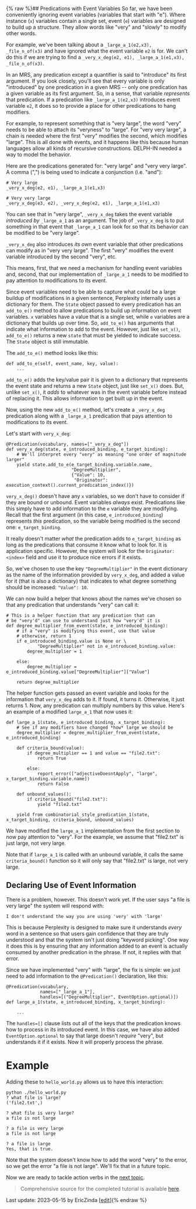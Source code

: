 {% raw %}## Predications with Event Variables
So far, we have been conveniently ignoring event variables (variables that start with "e"). Where instance (`x`) variables contain a single set, event (`e`) variables are designed to build up a structure. They allow words like "very" and "slowly" to modify other words. 

For example, we've been talking about a `_large_a_1(e2,x3), _file_n_of(x3)` and have ignored what the event variable `e2` is for. We can't do this if we are trying to find a `_very_x_deg(e2, e1), _large_a_1(e1,x3), _file_n_of(x3)`.

In an MRS, any predication except a quantifier is said to "introduce" its first argument. If you look closely, you'll see that every variable is only "introduced" by one predication in a given MRS -- only one predication has a given variable as its first argument.  So, in a sense, that variable *represents* that predication.  If a predication like `_large_a_1(e2,x3)` introduces event variable `e2`, it does so to provide a place for other predications to hang modifiers.

For example, to represent something that is "very large", the word "very" needs to be able to attach its "veryness" to "large". For "very very large", a chain is needed where the first "very" modifies the second, which modifies "large". This is all done with events, and it happens like this because human languages allow all kinds of recursive constructions. DELPH-IN needed a way to model the behavior.

Here are the predications generated for: "very large" and "very very large". A comma (",") is being used to indicate a conjunction (i.e. "and"):

```
# Very large
_very_x_deg(e2, e1), _large_a_1(e1,x3)

# Very very large
_very_x_deg(e3, e2), _very_x_deg(e2, e1), _large_a_1(e1,x3)
```

You can see that in "very large", `_very_x_deg` takes the event variable *introduced by* `_large_a_1` as an argument. The job of `_very_x_deg` is to put something in that event that `_large_a_1` can look for so that its behavior can be modified to be "very large". 

`_very_x_deg` also introduces *its own* event variable that other predications can modify as in "very very large". The first "very" modifies the event variable introduced by the second "very", etc.

This means, first, that we need a mechanism for handling event variables and, second, that our implementation of `_large_a_1` needs to be modified to pay attention to modifications to its event.

Since event variables need to be able to capture what could be a large buildup of modifications in a given sentence, Perplexity internally uses a dictionary for them. The `State` object passed to every predication has an `add_to_e()` method to allow predications to build up information on event variables.  `x` variables have a value that is a single set, while `e` variables are a dictionary that builds up over time. So, `add_to_e()` has arguments that indicate what information to add to the event. However, just like `set_x()`,  `add_to_e()` returns a new `state` that must be yielded to indicate success. The `State` object is still immutable.

The `add_to_e()` method looks like this:

```
def add_to_e(self, event_name, key, value):
    ...
```
`add_to_e()` adds the key/value pair it is given to a dictionary that represents the event state and returns a new `State` object, just like `set_x()` does. But, unlike `set_x()`, it *adds* to whatever was in the event variable before instead of replacing it. This allows information to get built up in the event.

Now, using the new `add_to_e()` method, let's create a `_very_x_deg` predication along with a `_large_a_1` predication that pays attention to modifications to its event.

Let's start with `very_x_deg`:
```
@Predication(vocabulary, names=["_very_x_deg"])
def very_x_deg(state, e_introduced_binding, e_target_binding):
    # We'll interpret every "very" as meaning "one order of magnitude larger"
    yield state.add_to_e(e_target_binding.variable.name, 
                         "DegreeMultiplier", 
                         {"Value": 10, 
                          "Originator": execution_context().current_predication_index()})
```
`very_x_deg()` doesn't have any `x` variables, so we don't have to consider if they are bound or unbound. Event variables *always* exist. Predications like this simply have to add information to the `e` variable they are modifying. Recall that the first argument (in this case, `e_introduced_binding`) represents *this* predication, so the variable being modified is the second one: `e_target_binding`.

It really doesn't matter *what* the predication adds to `e_target_binding` as long as the predications that consume it know what to look for. It is application specific. However, the system will look for the `Originator: <index>` field and use it to produce nice errors if it exists. 

So, we've chosen to use the key `"DegreeMultiplier"` in the event dictionary as the name of the information provided by `very_x_deg`, and added a value for it (that is also a dictionary) that indicates to what degree something should be increased: `"Value": 10`.

We can now build a helper that knows about the names we've chosen so that any predication that understands "very" can call it:

```
# This is a helper function that any predication that can
# be "very'd" can use to understand just how "very'd" it is
def degree_multiplier_from_event(state, e_introduced_binding):
    # if a "very" is modifying this event, use that value
    # otherwise, return 1
    if e_introduced_binding.value is None or \
            "DegreeMultiplier" not in e_introduced_binding.value:
        degree_multiplier = 1

    else:
        degree_multiplier = e_introduced_binding.value["DegreeMultiplier"]["Value"]

    return degree_multiplier
```

The helper function gets passed an event variable and looks for the information that `very_x_deg` adds to it. If found, it turns it. Otherwise, it just returns 1. Now, any predication can multiply numbers by this value.  Here's an example of a modified `large_a_1` that now uses it:

```
def large_a_1(state, e_introduced_binding, x_target_binding):
    # See if any modifiers have changed *how* large we should be
    degree_multiplier = degree_multiplier_from_event(state, e_introduced_binding)

    def criteria_bound(value):
        if degree_multiplier == 1 and value == "file2.txt":
            return True

        else:
            report_error(["adjectiveDoesntApply", "large", x_target_binding.variable.name])
            return False

    def unbound_values():
        if criteria_bound("file2.txt"):
            yield "file2.txt"

    yield from combinatorial_style_predication_1(state, x_target_binding, criteria_bound, unbound_values)
```
We have modified the `large_a_1` implementation from the first section to now pay attention to "very". For the example, we assume that "file2.txt" is just large, not very large.

Note that if `large_a_1` is called with an unbound variable, it calls the same `criteria_bound()` function so it will only say that "file2.txt" is large, not very large.

## Declaring Use of Event Information
There is a problem, however. This doesn't work yet. If the user says "a file is very large" the system will respond with:

```
I don't understand the way you are using 'very' with 'large'
```

This is because Perplexity is designed to make sure it understands *every* word in a sentence so that users gain confidence that they are truly understood and that the system isn't just doing "keyword picking". One way it does this is by ensuring that any information added to an event is actually consumed by another predication in the phrase. If not, it replies with that error.

Since we have implemented "very" with "large", the fix is simple: we just need to add information to the `@Predication()` declaration, like this:

```
@Predication(vocabulary, 
             names=["_large_a_1"], 
             handles=[("DegreeMultiplier", EventOption.optional)])
def large_a_1(state, e_introduced_binding, x_target_binding):

    ...
```

The `handles=[]` clause lists out all of the keys that the predication knows how to process in its introduced event. In this case, we have also added `EventOption.optional` to say that large doesn't *require* "very", but understands it if it exists. Now it will properly process the phrase.

# Example
Adding these to `hello_world.py` allows us to have this interaction:

```
python ./hello_world.py
? what file is large?
('file2.txt',)

? what file is very large?
a file is not large

? a file is very large
a file is not large

? a file is large
Yes, that is true.
```

Note that the system doesn't know how to add the word "very" to the error, so we get the error "a file is not large". We'll fix that in a future topic.

Now we are ready to tackle action verbs in the [next topic](https://blog.inductorsoftware.com/Perplexity/home/pxhowto/pxHowTo70ActionVerbs).

> Comprehensive source for the completed tutorial is available [here](https://github.com/EricZinda/Perplexity).


Last update: 2023-05-15 by EricZinda [[edit](https://github.com/EricZinda/Perplexity/edit/main/docs/pxHowTo/pxHowTo50EventPredications.md)]{% endraw %}